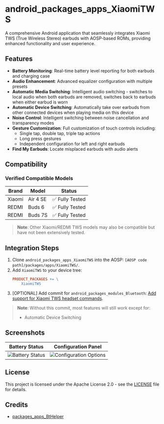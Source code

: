 # android_packages_apps_XiaomiTWS

A comprehensive Android application that seamlessly integrates Xiaomi TWS (True Wireless Stereo) earbuds with AOSP-based ROMs, providing enhanced functionality and user experience.

## Features

- **Battery Monitoring**: Real-time battery level reporting for both earbuds and charging case
- **Audio Enhancement**: Advanced equalizer configuration with multiple presets
- **Automatic Media Switching**: Intelligent audio switching - switches to local audio when both earbuds are removed, switches back to earbuds when either earbud is worn
- **Automatic Device Switching**: Automatically take over earbuds from other connected devices when playing media on this device
- **Noise Control**: Intelligent switching between noise cancellation and transparency modes
- **Gesture Customization**: Full customization of touch controls including:
  - Single tap, double tap, triple tap actions
  - Long press gestures
  - Independent configuration for left and right earbuds
- **Find My Earbuds**: Locate misplaced earbuds with audio alerts

## Compatibility

### Verified Compatible Models

|  Brand | Model | Status |
|--------|-------|--------|
| Xiaomi | Air 4 SE | ✅ Fully Tested |
| REDMI  | Buds 6   | ✅ Fully Tested |
| REDMI  | Buds 7S  | ✅ Fully Tested |

> **Note**: Other Xiaomi/REDMI TWS models may also be compatible but have not been extensively tested.

## Integration Steps

1. Clone `android_packages_apps_XiaomiTWS` into the AOSP: `[AOSP code path]/packages/apps/XiaomiTWS/`.
2. Add `XiaomiTWS` to your device tree:
   ```makefile
   PRODUCT_PACKAGES += \
       XiaomiTWS
   ```
3. [OPTIONAL] Add commit for `android_packages_modules_Bluetooth`: [Add support for Xiaomi TWS headset commands](https://github.com/web1n/android_packages_modules_Bluetooth/commit/0df13bbf2b70301003e422dccdd9f48520a80260).

> **Note**: Without this commit, most features will still work except for:
> - Automatic Device Switching

## Screenshots

| Battery Status | Configuration Panel |
|:--------------:|:------------------:|
| ![Battery Status](.assets/battery.png) | ![Configuration Options](.assets/configs.png) |

## License

This project is licensed under the Apache License 2.0 - see the [LICENSE](LICENSE) file for details.

## Credits

* [packages_apps_BtHelper](https://github.com/TheParasiteProject/packages_apps_BtHelper)

